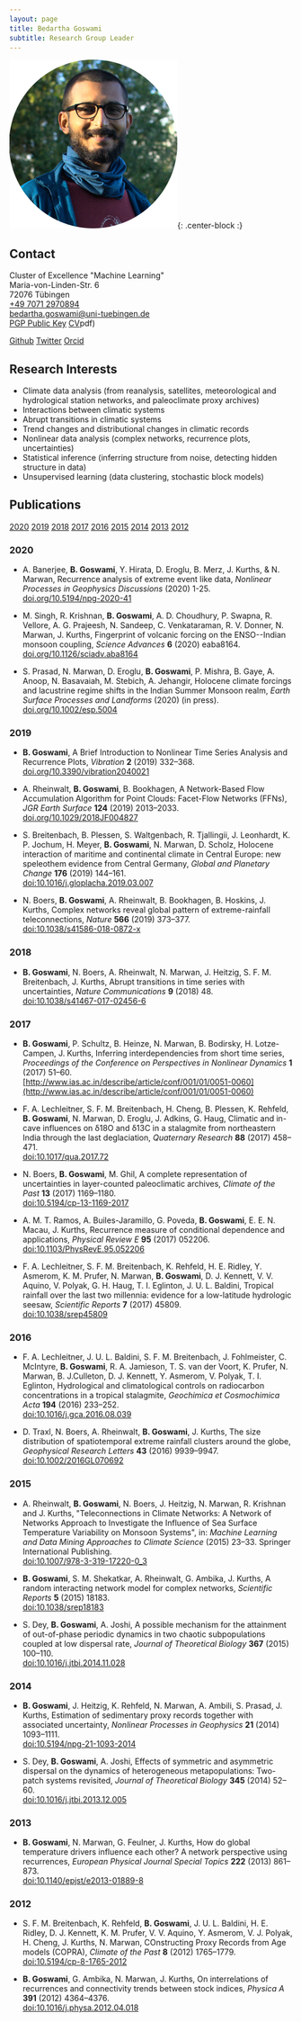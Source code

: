 ```yaml
---
layout: page
title: Bedartha Goswami
subtitle: Research Group Leader
---
```

![BG-ProfilePic](/img/bg_profile_pic.png){: .center-block :}

## Contact

Cluster of Excellence "Machine Learning"  
Maria-von-Linden-Str. 6  
72076 Tübingen  
[+49 7071 2970894](tel:+4970712970894)  
[bedartha.goswami@uni-tuebingen.de](mailto:bedartha.goswami@uni-tuebingen.de)  
[PGP Public Key](/files/goswami_pgp_publickey.asc)
[CV](/files/goswami_cv_jan2021)pdf)

[Github](https://github.com/bedartha)
[Twitter](https://twitter.com/bedartha)
[Orcid](http://orcid.org/0000-0002-2302-166X)


## Research Interests

+ Climate data analysis (from reanalysis, satellites, meteorological and
    hydrological station networks, and paleoclimate proxy archives)
+ Interactions between climatic systems
+ Abrupt transitions in climatic systems
+ Trend changes and distributional changes in climatic records
+ Nonlinear data analysis (complex networks, recurrence plots,
    uncertainties)
+ Statistical inference (inferring structure from noise, detecting
    hidden structure in data)
+ Unsupervised learning (data clustering, stochastic block models)


## Publications

[2020](#2020) [2019](#2019) [2018](#2018) [2017](#2017) [2016](#2016)
[2015](#2015) [2014](#2014) [2013](#2013) [2012](#2012)

### 2020

+ A. Banerjee, **B. Goswami**, Y. Hirata, D. Eroglu, B. Merz, J. Kurths, &
    N. Marwan,
    Recurrence analysis of extreme event like data,
    _Nonlinear Processes in Geophysics Discussions_
    (2020)
    1-25.  
    [doi.org/10.5194/npg-2020-41](https://doi.org/10.5194/npg-2020-41)

+ M. Singh, R. Krishnan, **B. Goswami**, A. D. Choudhury, P. Swapna, R.
    Vellore, A. G. Prajeesh, N. Sandeep, C. Venkataraman, R. V. Donner,
    N. Marwan, J. Kurths,
    Fingerprint of volcanic forcing on the ENSO--Indian monsoon coupling,
    _Science Advances_
    **6**
    (2020)
    eaba8164.  
    [doi.org/10.1126/sciadv.aba8164](https://doi.org/10.1126/sciadv.aba8164)

+   S. Prasad, N. Marwan, D. Eroglu, **B. Goswami**, P. Mishra, B. Gaye,
    A. Anoop, N. Basavaiah, M. Stebich, A. Jehangir,
    Holocene climate forcings and lacustrine regime shifts in the Indian
    Summer Monsoon realm,
    _Earth Surface Processes and Landforms_
    (2020)
    (in press).  
    [doi.org/10.1002/esp.5004](https://doi.org/10.1002/esp.5004)

### 2019

+ **B. Goswami**,
    A Brief Introduction to Nonlinear Time Series Analysis and Recurrence Plots,
    _Vibration_
    **2**
    (2019)
    332–368.  
    [doi.org/10.3390/vibration2040021](https://doi.org/10.3390/vibration2040021)

+ A. Rheinwalt, **B. Goswami**, B. Bookhagen,
    A Network-Based Flow Accumulation Algorithm for Point Clouds:
    Facet-Flow Networks (FFNs),
    _JGR Earth Surface_
    **124**
    (2019)
    2013–2033.  
    [doi.org/10.1029/2018JF004827](https://doi.org/10.1029/2018JF004827)

+ S. Breitenbach, B. Plessen, S. Waltgenbach, R. Tjallingii, J.
    Leonhardt, K. P. Jochum, H. Meyer, **B. Goswami**, N. Marwan, D. Scholz,
    Holocene interaction of maritime and continental climate in Central
    Europe: new speleothem evidence from Central Germany,
    _Global and Planetary Change_
    **176**
    (2019)
    144–161.  
    [doi:10.1016/j.gloplacha.2019.03.007](https://doi.org/10.1016/j.gloplacha.2019.03.007)

+ N. Boers, **B. Goswami**, A. Rheinwalt, B. Bookhagen, B. Hoskins, J. Kurths,
    Complex networks reveal global pattern of extreme-rainfall teleconnections,
    _Nature_
    **566**
    (2019)
    373–377.  
    [doi:10.1038/s41586-018-0872-x](https://doi.org/10.1038/s41586-018-0872-x)

### 2018

+ **B. Goswami**, N. Boers, A. Rheinwalt, N. Marwan, J. Heitzig, S. F. M. 
    Breitenbach, J. Kurths,
    Abrupt transitions in time series with uncertainties,
    _Nature Communications_
    **9**
    (2018) 48.  
    [doi:10.1038/s41467-017-02456-6](http://doi.org/10.1038/s41467-017-02456-6)

### 2017

+ **B. Goswami**, P. Schultz, B. Heinze, N. Marwan, B. Bodirsky, H.
    Lotze-Campen, J. Kurths,
    Inferring interdependencies from short time series,
    _Proceedings of the Conference on Perspectives in Nonlinear Dynamics_
    **1**
    (2017)
    51–60.  
    [http://www.ias.ac.in/describe/article/conf/001/01/0051-0060](http://www.ias.ac.in/describe/article/conf/001/01/0051-0060)

+ F. A. Lechleitner, S. F. M. Breitenbach, H. Cheng, B. Plessen, K.
    Rehfeld, **B. Goswami**, N. Marwan, D. Eroglu, J. Adkins, G. Haug,
    Climatic and in-cave influences on δ18O and δ13C in a stalagmite
    from northeastern India through the last deglaciation,
    _Quaternary Research_ **88**
    (2017)
    458–471.  
    [doi:10.1017/qua.2017.72](https://doi.org/10.1017/qua.2017.72)

+ N. Boers, **B. Goswami**, M. Ghil,
    A complete representation of uncertainties in layer-counted paleoclimatic archives,
    _Climate of the Past_
    **13**
    (2017)
    1169–1180.  
    [doi:10.5194/cp-13-1169-2017](https://doi.org/10.5194/cp-13-1169-2017)

+ A. M. T. Ramos, A. Builes-Jaramillo, G. Poveda, **B. Goswami**, E. E.
    N. Macau, J. Kurths,
    Recurrence measure of conditional dependence and applications,
    _Physical Review E_ **95**
    (2017)
    052206.
    [doi:10.1103/PhysRevE.95.052206](https://doi.org/10.1103/PhysRevE.95.052206)

+ F. A. Lechleitner, S. F. M. Breitenbach, K. Rehfeld, H. E. Ridley, Y.
    Asmerom, K. M. Prufer, N. Marwan, **B. Goswami**, D. J. Kennett, V. V.
    Aquino, V. Polyak, G. H. Haug, T. I. Eglinton, J. U. L. Baldini,
    Tropical rainfall over the last two millennia: evidence for a
    low-latitude hydrologic seesaw,
    _Scientific Reports_
    **7**
    (2017) 45809.  
    [doi:10.1038/srep45809](https://doi.org/10.1038/srep45809)

### 2016

+ F. A. Lechleitner, J. U. L. Baldini, S. F. M. Breitenbach, J.
    Fohlmeister, C. McIntyre, **B. Goswami**, R. A. Jamieson, T. S. van
    der Voort, K. Prufer, N. Marwan, B. J.Culleton, D. J. Kennett, Y.
    Asmerom, V. Polyak, T. I. Eglinton,
    Hydrological and climatological controls on radiocarbon
    concentrations in a tropical stalagmite,
    _Geochimica et Cosmochimica Acta_
    **194**
    (2016)
    233–252.  
    [doi:10.1016/j.gca.2016.08.039](https://doi.org/10.1016/j.gca.2016.08.039)

+ D. Traxl, N. Boers, A. Rheinwalt, **B. Goswami**, J. Kurths,
    The size distribution of spatiotemporal extreme rainfall clusters around the globe,
    _Geophysical Research Letters_
    **43**
    (2016)
    9939–9947.  
    [doi:10.1002/2016GL070692](https://doi.org/10.1002/2016GL070692)

### 2015

+ A. Rheinwalt, **B. Goswami**, N. Boers, J. Heitzig, N. Marwan, R.
    Krishnan and J. Kurths,
    "Teleconnections in Climate Networks: A Network of Networks Approach
    to Investigate the Influence of Sea Surface Temperature Variability
    on Monsoon Systems", in:
    _Machine Learning and Data Mining Approaches to Climate Science_ 
    (2015) 
    23–33.
    Springer International Publishing.  
    [doi:10.1007/978-3-319-17220-0_3](https://doi.org/10.1007/978-3-319-17220-0_3)

+ **B. Goswami**, S. M. Shekatkar, A. Rheinwalt, G. Ambika, J. Kurths,
    A random interacting network model for complex networks,
    _Scientific Reports_
    **5**
    (2015) 18183.  
    [doi:10.1038/srep18183](https://doi.org/10.1038/srep18183)

+ S. Dey, **B. Goswami**, A. Joshi,
    A possible mechanism for the attainment of out-of-phase periodic
    dynamics in two chaotic subpopulations coupled at low dispersal
    rate,
    _Journal of Theoretical Biology_
    **367**
    (2015)
    100–110.  
    [doi:10.1016/j.jtbi.2014.11.028](https://doi.org/10.1016/j.jtbi.2014.11.028)

### 2014

+ **B. Goswami**, J. Heitzig, K. Rehfeld, N. Marwan, A. Ambili, S. Prasad, J. Kurths,
    Estimation of sedimentary proxy records together with associated uncertainty,
    _Nonlinear Processes in Geophysics_
    **21**
    (2014)
    1093–1111.  
    [doi:10.5194/npg-21-1093-2014](https://doi.org/10.5194/npg-21-1093-2014)

+ S. Dey, **B. Goswami**, A. Joshi,
    Effects of symmetric and asymmetric dispersal on the dynamics of
    heterogeneous metapopulations: Two-patch systems revisited,
    _Journal of Theoretical Biology_
    **345**
    (2014)
    52–60.  
    [doi:10.1016/j.jtbi.2013.12.005](https://doi.org10.1016/j.jtbi.2013.12.005)

### 2013

+ **B. Goswami**, N. Marwan, G. Feulner, J. Kurths,
    How do global temperature drivers influence each other? A network
    perspective using recurrences,
    _European Physical Journal Special Topics_
    **222**
    (2013)
    861–873.  
    [doi:10.1140/epjst/e2013-01889-8](https://doi.org/10.1140/epjst/e2013-01889-8)

### 2012

+ S. F. M. Breitenbach, K. Rehfeld, **B. Goswami**, J. U. L. Baldini, H.
    E. Ridley, D. J. Kennett, K. M. Prufer, V. V. Aquino, Y. Asmerom, V.
    J. Polyak, H. Cheng, J. Kurths, N. Marwan,
    COnstructing Proxy Records from Age models (COPRA),
    _Climate of the Past_
    **8**
    (2012)
    1765–1779.  
    [doi:10.5194/cp-8-1765-2012](https://doi.org/10.5194/cp-8-1765-2012)

+ **B. Goswami**, G. Ambika, N. Marwan, J. Kurths,
    On interrelations of recurrences and connectivity trends between
    stock indices,
    _Physica A_
    **391**
    (2012)
    4364–4376.  
    [doi:10.1016/j.physa.2012.04.018](https://doi.org/10.1016/j.physa.2012.04.018)


